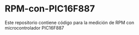 # RPM-con-PIC16F887
Este repositorio contiene código para la medición de RPM con microcontrolador PIC16F887

